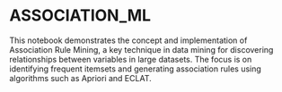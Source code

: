 # ASSOCIATION_ML
This notebook demonstrates the concept and implementation of Association Rule Mining, a key technique in data mining for discovering relationships between variables in large datasets. The focus is on identifying frequent itemsets and generating association rules using algorithms such as Apriori and ECLAT. 
